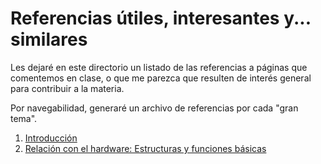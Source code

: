# Referencias útiles, interesantes y... similares

Les dejaré en este directorio un listado de las referencias a páginas que comentemos
en clase, o que me parezca que resulten de interés general para contribuir a la
materia.

Por navegabilidad, generaré un archivo de referencias por cada "gran tema".

1. [Introducción](./1.introduccion.md)
2. [Relación con el hardware: Estructuras y funciones básicas](./2.relacion_con_el_hardware.md)
<!-- 3. [Administración de procesos](./3.administracion_de_procesos.md) -->
<!-- 4. [Planificación de procesos](./4.planificacion_de_procesos.md) -->
<!-- 5. [Administración de memoria](./5.administracion_de_memoria.md) -->
<!-- 6. [Administración de archivos](./6.administracion_de_archivos.md) -->
